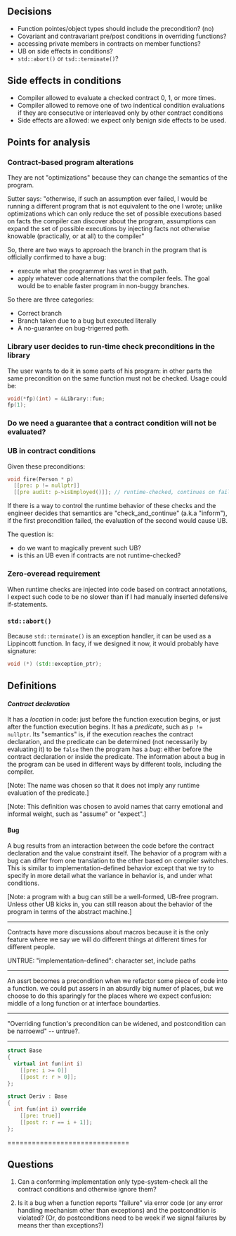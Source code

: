 Decisions
---------

* Function pointes/object types should include the precondition? (no)
* Covariant and contravariant pre/post conditions in overriding functions?
* accessing private members in contracts on member functions?
* UB on side effects in conditions?
* `std::abort()` or `tsd::terminate()`?

Side effects in conditions
--------------------------

* Compiler allowed to evaluate a checked contract 0, 1, or more times.
* Compiler allowed to remove one of two indentical condition evaluations if they are consecutive or interleaved only by other contract conditions
* Side effects are allowed: we expect only benign side effects to be used.

Points for analysis
-------------------

### Contract-based program alterations

They are not "optimizations" because they can change the semantics of the program.

Sutter says: "otherwise, if such an assumption ever failed, I would be running a different program that is not equivalent to the one I wrote; unlike optimizations which can only reduce the set of possible executions based on facts the compiler can discover about the program, assumptions can expand the set of possible executions by injecting facts not otherwise knowable (practically, or at all) to the compiler"

So, there are two ways to approach the branch in the program that is officially confirmed to have a bug:

* execute what the programmer has wrot in that path.
* apply whatever code alternations that the compiler feels. The goal would be to enable faster program in non-buggy branches.

So there are three categories:
* Correct branch
* Branch taken due to a bug but executed literally
* A no-guarantee on bug-trigerred path.


### Library user decides to run-time check preconditions in the library

The user wants to do it in some parts of his program: in other parts the same precondition on the same function must not be checked. Usage could be:

```c++
void(*fp)(int) = &Library::fun;
fp(1);
```

### Do we need a guarantee that a contract condition will not be evaluated?


### UB in contract conditions

Given these preconditions:

```c++
void fire(Person * p)
  [[pre: p != nullptr]]
  [[pre audit: p->isEmployed()]]; // runtime-checked, continues on failure
```

If there is a way to control the runtime behavior of these checks and the engineer decides that
semantics are "check_and_continue" (a.k.a "inform"), if the first precondition failed, the evaluation of the second would cause UB.

The question is: 

* do we want to magically prevent such UB?
* is this an UB even if contracts are not runtime-checked?


### Zero-overead requirement

When runtime checks are injected into code based on contract annotations, I expect such code to be no slower than if I had manually inserted defensive if-statements.

### `std::abort()`

Because `std::terminate()` is an exception handler, it can be used as a Lippincott function. In facy, if we designed it now, it would probably have signature: 

```c++
void (*) (std::exception_ptr); 
```

Definitions
-----------

#### *Contract declaration*

It has a *location* in code: just before the function execution begins, or just after the function execution begins. It has a *predicate*, such as `p != nullptr`. Its "semantics" is, if the execution reaches the contract declaration, and the predicate can be determined (not necessarily by evaluating it) to be `false` then the program has a *bug*: either before the contract declaration or inside the predicate. The information about a bug in the program can be used in different ways by different tools, including the compiler.  

[Note: The name was chosen so that it does not imply any runtime evaluation of the predicate.]

[Note: This definition was chosen to avoid names that carry emotional and informal weight, such as "assume" or "expect".]


#### Bug

A bug results from an interaction between the code before the contract declaration and the value constraint itself.
The behavior of a program with a bug can differ from one translation to the other based on compiler switches.
This is similar to implementation-defined behavior except that we try to specify in more detail what the variance
in behavior is, and under what conditions.

[Note: a program with a bug can still be a well-formed, UB-free program. Unless other UB kicks in, you can still reason
about the behavior of the program in terms of the abstract machine.]

--------------------------------

Contracts have more discussions about macros because it is the only feature where we say we will do different things at different times for different people.

UNTRUE: "implementation-defined": character set, include paths

----------------

An assrt becomes a precondition when we refactor some piece of code into a function. we could put assers in an absurdly big numer of places, but we choose to do this sparingly for the places where we expect confusion: middle of a long function or at interface boundarties.



-----------------

"Overriding function's precondition can be widened, and postcondition can be narroewd" -- untrue?.

------------------

```c++
struct Base
{
  virtual int fun(int i)
    [[pre: i >= 0]]
    [[post r: r > 0]];
};

struct Deriv : Base
{
  int fun(int i) override
    [[pre: true]]
    [[post r: r == i + 1]];
};
```

==============================

Questions
---------

1. Can a conforming implementation only type-system-check all the contract conditions and otherwise ignore them?

2. Is it a bug when a function reports "failure" via error code (or any error handling mechanism other than exceptions)
   and the postcondition is violated? (Or, do postconditions need to be week if we signal failures by means ther than
   exceptions?)


